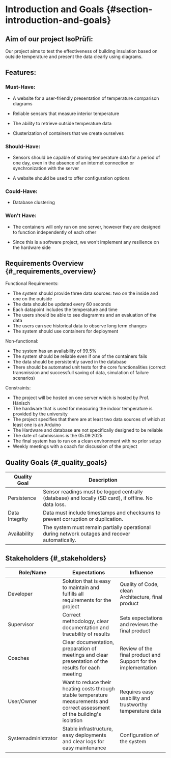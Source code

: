 # Introduction and Goals {#section-introduction-and-goals}

## Aim of our project IsoPrüfi:

Our project aims to test the effectiveness of building insulation based on outside temperature and present the data clearly using diagrams.

## Features:
### Must-Have:

- A website for a user-friendly presentation of temperature comparison diagrams

- Reliable sensors that measure interior temperature

- The ability to retrieve outside temperature data

- Clusterization of containers that we create ourselves

### Should-Have:
- Sensors should be capable of storing temperature data for a period of one day, even in the absence of an internet connection or synchronization with the server

- A website should be used to offer configuration options

### Could-Have:
- Database clustering

### Won't Have:
- The containers will only run on one server, however they are designed to function independently of each other

- Since this is a software project, we won't implement any resilience on the hardware side


## Requirements Overview {#_requirements_overview}

Functional Requirements:
- The system should provide three data sources: two on the inside and one on the outside
- The data should be updated every 60 seconds
- Each datapoint includes the temperature and time
- The users should be able to see diagramms and an evaluation of the data
- The users can see historical data to observe long term changes
- The system should use containers for deployment

Non-functional:
- The system has an availability of 99.5%
- The system should be reliable even if one of the containers fails
- The data should be persistently saved in the database
- There should be automated unit tests for the core functionalities (correct transmission and successfull saving of data, simulation of failure scenarios)

Constraints:
- The project will be hosted on one server which is hosted by Prof. Hänisch
- The hardware that is used for measuring the indoor temperature is provided by the university
- The project specifies that there are at least two data sources of which at least one is an Arduino
- The Hardware and database are not specifically designed to be reliable
- The date of submissions is the 05.09.2025
- The final system has to run on a clean environment with no prior setup
- Weekly meetings with a coach for discussion of the project

## Quality Goals {#_quality_goals}

| Quality Goal   |Description                                                                                            |
|----------------|-------------------------------------------------------------------------------------------------------|
| Persistence    | Sensor readings must be logged centrally (database) and  locally (SD card), if offline. No data loss. |
| Data Integrity | Data must include timestamps and checksums to prevent corruption or duplication.                      |
| Availability   | The system must remain partially operational during network outages and recover automatically.        |

## Stakeholders {#_stakeholders}

| Role/Name | Expectations | Influence |
|-----------|--------------|-------------------|
| Developer | Solution that is easy to maintain and fulfills all requirements for the project | Quality of Code, clean Architecture, final product |
| Supervisor | Correct methodology, clear documentation and tracability of results | Sets expectations and reviews the final product |
| Coaches | Clear documentation, preparation of meetings and clear presentation of the results for each meeting | Review of the final product and Support for the implementation |
| User/Owner | Want to reduce their heating costs through stable temperature measurements and correct assessment of the building's isolation | Requires easy usability and trustworthy temperature data |
| Systemadministrator | Stable infrastructure, easy deployments and clear logs for easy maintenance | Configuration of the system |

